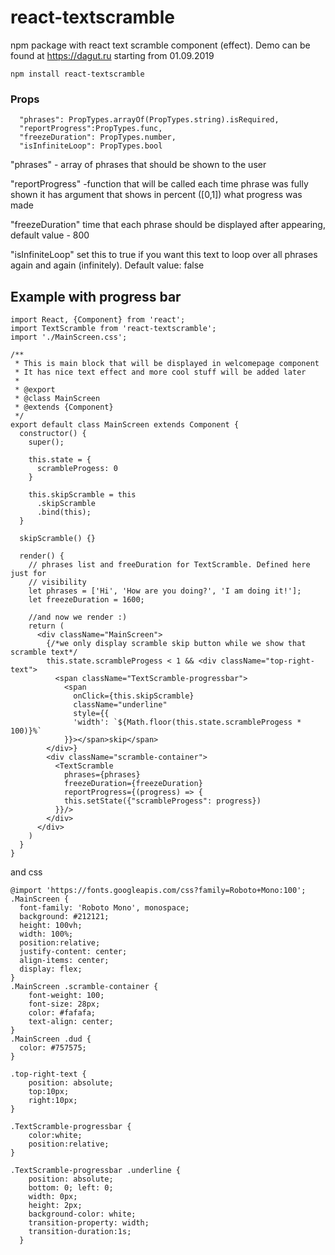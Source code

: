 # react-textscramble
npm package with react text scramble component (effect). Demo can be found at https://dagut.ru starting from 01.09.2019

```
npm install react-textscramble
```

### Props

```
  "phrases": PropTypes.arrayOf(PropTypes.string).isRequired,
  "reportProgress":PropTypes.func,
  "freezeDuration": PropTypes.number,
  "isInfiniteLoop": PropTypes.bool
```
  "phrases" - array of phrases that should be shown to the user
  
  "reportProgress" -function that will be called each time phrase was fully shown it has argument that shows in percent ([0,1]) what progress was made
  
  "freezeDuration" time that each phrase should be displayed after appearing, default value - 800
  
  "isInfiniteLoop" set this to true if you want this text to loop over all phrases again and again (infinitely). Default value: false

## Example with progress bar
```
import React, {Component} from 'react';
import TextScramble from 'react-textscramble'; 
import './MainScreen.css';

/**
 * This is main block that will be displayed in welcomepage component
 * It has nice text effect and more cool stuff will be added later
 *
 * @export
 * @class MainScreen
 * @extends {Component}
 */
export default class MainScreen extends Component {
  constructor() {
    super();

    this.state = {
      scrambleProgess: 0
    }

    this.skipScramble = this
      .skipScramble
      .bind(this);
  }

  skipScramble() {}

  render() {
    // phrases list and freeDuration for TextScramble. Defined here just for
    // visibility
    let phrases = ['Hi', 'How are you doing?', 'I am doing it!'];
    let freezeDuration = 1600;

    //and now we render :)
    return (
      <div className="MainScreen">
        {/*we only display scramble skip button while we show that scramble text*/
        this.state.scrambleProgess < 1 && <div className="top-right-text">
          <span className="TextScramble-progressbar">
            <span
              onClick={this.skipScramble}
              className="underline"
              style={{
              'width': `${Math.floor(this.state.scrambleProgess * 100)}%`
            }}></span>skip</span>
        </div>}
        <div className="scramble-container">
          <TextScramble
            phrases={phrases}
            freezeDuration={freezeDuration}
            reportProgress={(progress) => {
            this.setState({"scrambleProgess": progress})
          }}/>
        </div>
      </div>
    )
  }
}
```
and css
```
@import 'https://fonts.googleapis.com/css?family=Roboto+Mono:100';
.MainScreen {
  font-family: 'Roboto Mono', monospace;
  background: #212121;
  height: 100vh;
  width: 100%;
  position:relative;
  justify-content: center;
  align-items: center;
  display: flex;
}
.MainScreen .scramble-container {
    font-weight: 100;
    font-size: 28px;
    color: #fafafa;
    text-align: center;
}
.MainScreen .dud {
  color: #757575;
}

.top-right-text {
    position: absolute;
    top:10px;
    right:10px;
}

.TextScramble-progressbar {
    color:white;
    position:relative;
}

.TextScramble-progressbar .underline {
    position: absolute;
    bottom: 0; left: 0;
    width: 0px;
    height: 2px;
    background-color: white;
    transition-property: width;
    transition-duration:1s;
  }
```
